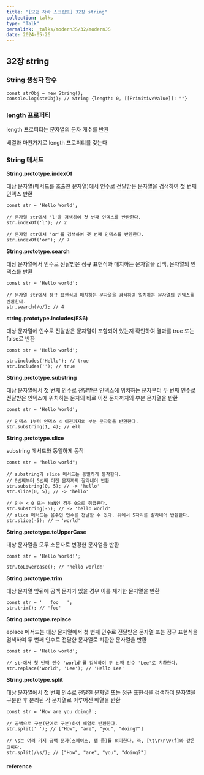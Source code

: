 ```yaml
---
title: "[모던 자바 스크립트] 32장 string"
collection: talks
type: "Talk"
permalink: _talks/modernJS/32/modernJS
date: 2024-05-26
---
```


## 32장 string
### **String 생성자 함수**

```
const strObj = new String();
console.log(strObj); // String {length: 0, [[PrimitiveValue]]: ""}
```

### **length 프로퍼티**

length 프로퍼티는 문자열의 문자 개수를 반환

배열과 마찬가지로 length 프로퍼티를 갖는다

### **String 메서드**

**String.prototype.indexOf**

대상 문자열(메서드를 호출한 문자열)에서 인수로 전달받은 문자열을 검색하여 첫 번째 인덱스 반환

```
const str = 'Hello World';

// 문자열 str에서 'l'을 검색하여 첫 번째 인덱스를 반환한다.
str.indexOf('l'); // 2

// 문자열 str에서 'or'를 검색하여 첫 번째 인덱스를 반환한다.
str.indexOf('or'); // 7
```

**String.prototype.search**

대상 문자열에서 인수로 전달받은 정규 표현식과 매치하는 문자열을 검색, 문자열의 인덱스를 반환

```
const str = 'Hello world';

// 문자열 str에서 정규 표현식과 매치하는 문자열을 검색하여 일치하는 문자열의 인덱스를 반환한다.
str.search(/o/); // 4
```

**string.prototype.includes(ES6)**

대상 문자열에 인수로 전달받은 문자열이 포함되어 있는지 확인하여 결과를 true 또는 false로 반환

```
const str = 'Hello world';

str.includes('Hello'); // true
str.includes(''); // true
```

**String.prototype.substring**

대상 문자열에서 첫 번째 인수로 전달받은 인덱스에 위치하는 문자부터 두 번째 인수로 전달받은 인덱스에 위치하는 문자의 바로 이전 문자까지의 부분 문자열을 반환

```
const str = 'Hello World';

// 인덱스 1부터 인덱스 4 이전까지의 부분 문자열을 반환한다.
str.substring(1, 4); // ell
```

**String.prototype.slice**

substring 메서드와 동일하게 동작

```
const str = "hello world";

// substring과 slice 메서드는 동일하게 동작한다.
// 0번째부터 5번째 이전 문자까지 잘라내어 반환
str.substring(0, 5); // -> 'hello'
str.slice(0, 5); // -> 'hello'

// 인수 < 0 또는 NaN인 경우 0으로 취급된다.
str.substring(-5); // -> 'hello world'
// slice 메서드는 음수인 인수를 전달할 수 있다. 뒤에서 5자리를 잘라내어 반환한다.
str.slice(-5); // ⟶ 'world'
```

**String.prototype.toUpperCase**

대상 문자열을 모두 소문자로 변경한 문자열을 반환

```
const str = 'Hello World!';

str.toLowercase(); // 'hello world!'
```

**String.prototype.trim**

대상 문자열 앞뒤에 공백 문자가 있을 경우 이를 제거한 문자열을 반환

```
const str = '   foo   ';
str.trim(); // 'foo'
```

**String.prototype.replace**

eplace 메서드는 대상 문자열에서 첫 번째 인수로 전달받은 문자열 또는 정규 표현식을 검색하여 두 번째 인수로 전달한 문자열로 치환한 문자열을 반환

```
const str = 'Hello world';

// str에서 첫 번째 인수 'world'를 검색하여 두 번째 인수 'Lee'로 치환한다.
str.replace('world', 'Lee'); // 'Hello Lee'
```

**String.prototype.split**

대상 문자열에서 첫 번째 인수로 전달한 문자열 또는 정규 표현식을 검색하여 문자열을 구분한 후 분리된 각 문자열로 이루어진 배열을 반환

```
const str = 'How are you doing?';

// 공백으로 구분(단어로 구분)하여 배열로 반환한다.
str.split(' '); // ["How", "are", "you", "doing?"]

// \s는 여러 가지 공백 문자(스페이스, 탭 등)를 의미한다. 즉, [\t\r\n\v\f]와 같은 의미다.
str.split(/\s/); // ["How", "are", "you", "doing?"]

```

#### reference

